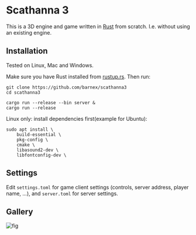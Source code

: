 # Scathanna 3

This is a 3D engine and game written in [Rust](https://rust-lang.org) from scratch. I.e. without using an existing engine.

## Installation

Tested on Linux, Mac and Windows.

Make sure you have Rust installed from [rustup.rs](http://rustup.rs). Then run:

```
git clone https://github.com/barnex/scathanna3
cd scathanna3

cargo run --release --bin server &
cargo run --release
```

Linux only: install dependencies first(example for Ubuntu):

```
sudo apt install \
	build-essential \
	pkg-config \
	cmake \
	libasound2-dev \
	libfontconfig-dev \
```

## Settings

Edit `settings.toml` for game client settings (controls, server address, player name, ...), and `server.toml` for server settings.




## Gallery


![fig](shots/088-ferris_cove.jpg)
